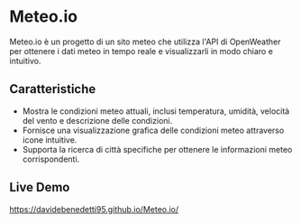 # Meteo.io
Meteo.io è un progetto di un sito meteo che utilizza l'API di OpenWeather per ottenere i dati meteo in tempo reale e visualizzarli in modo chiaro e intuitivo.

## Caratteristiche

- Mostra le condizioni meteo attuali, inclusi temperatura, umidità, velocità del vento e descrizione delle condizioni.
- Fornisce una visualizzazione grafica delle condizioni meteo attraverso icone intuitive.
- Supporta la ricerca di città specifiche per ottenere le informazioni meteo corrispondenti.

## Live Demo

https://davidebenedetti95.github.io/Meteo.io/
